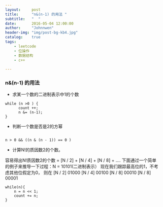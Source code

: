 ```yaml
---
layout:     post
title:      "n&(n-1) 的用法 "
subtitle:   "  "
date:       2016-05-04 12:00:00
author:     "Johnnwen"
header-img: "img/post-bg-kb4.jpg"
catalog:    true
tags:
    - leetcode
    - 位操作
    - 数据结构
    - c++
    
---
```



### n&(n-1) 的用法

* 求某一个数的二进制表示中1的个数


```
while (n >0 ) {
      count ++;
      n &= (n-1);
}
```

* 判断一个数是否是2的方幂


```

n > 0 && ((n & (n - 1)) == 0 )

```

* 计算N!的质因数2的个数。



容易得出N!质因数2的个数 = [N / 2] + [N / 4] + [N / 8] + ....
下面通过一个简单的例子来推导一下过程：N = 10101(二进制表示）
现在我们跟踪最高位的1，不考虑其他位假定为0，
则在
[N / 2]    01000
[N / 4]    00100
[N / 8]    00010
[N / 8]    00001

```
while(n){
	n = n << 1;
	count += n;
}

```
